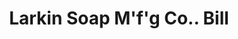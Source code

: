 ---
doi: 10.7916/D8903FVJ
date_other: '1898'
date_other_textual: '1898'
form: printed ephemera
genre:
- Invoices
name:
- Larkin Soap M'f'g Co.
object_in_context_url: https://biggert.cul.columbia.edu/items/view/ave_biggert_00896
subject_hierarchical_geographic:
- Buffalo, New York, United States
subject_name:
- Larkin Soap M'f'g Co.
title: Larkin Soap M'f'g Co.. Bill
sort_title: Larkin Soap M'f'g Co.. Bill
call_number: ave_biggert_00896
coordinates:
- 42.90472222222222,-78.84944444444444
pid: ave_biggert_00896
identifiers: ave_biggert_00896
thumbnail: https://derivativo-2.library.columbia.edu/iiif/2/ldpd:345949/full/!256,256/0/native.jpg
permalink: "/biggert/ave_biggert_00896/"
layout: iiif-image-page
---